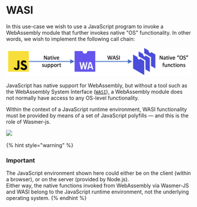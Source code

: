 # WASI

In this use-case we wish to use a JavaScript program to invoke a WebAssembly module that further invokes native "OS" functionality. In other words, we wish to implement the following call chain:

![](<../../../.gitbook/assets/image (3) (2) (2) (1).png>)

JavaScript has native support for WebAssembly, but without a tool such as the WebAssembly System Interface ([`WASI`](https://github.com/webassembly/wasi)), a WebAssembly module does not normally have access to any OS-level functionality.

Within the context of a JavaScript runtime environment, WASI functionality must be provided by means of a set of JavaScript polyfills — and this is the role of Wasmer-js.

![](<../../../.gitbook/assets/image (5) (1).png>)

{% hint style="warning" %}
### Important

The JavaScript environment shown here could either be on the client (within a browser), or on the server (provided by Node.js).\
Either way, the native functions invoked from WebAssembly via Wasmer-JS and WASI belong to the JavaScript runtime environment, not the underlying operating system.
{% endhint %}
